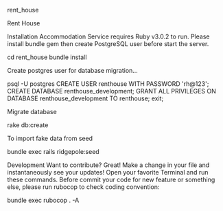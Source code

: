 rent_house

Rent House


Installation
Accommodation Service requires Ruby v3.0.2 to run.
Please install bundle gem then create PostgreSQL user before start the server.

cd rent_house
bundle install


Create postgres user for database migration...

psql -U postgres
CREATE USER renthouse WITH PASSWORD 'rh@123';
CREATE DATABASE renthouse_development;
GRANT ALL PRIVILEGES ON DATABASE renthouse_development TO renthouse;
exit;


Migrate database

rake db:create


To import fake data from seed


bundle exec rails ridgepole:seed


Development
Want to contribute? Great!
Make a change in your file and instantaneously see your updates!
Open your favorite Terminal and run these commands.
Before commit your code for new feature or something else, please run rubocop to check coding convention:

bundle exec rubocop . -A